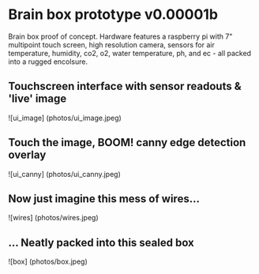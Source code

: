 # Brain box prototype v0.00001b

Brain box proof of concept. Hardware features a raspberry pi with 7" multipoint touch screen, high resolution camera, sensors for air temperature, humidity, co2, o2, water temperature, ph, and ec - all packed into a rugged encolsure. 

## Touchscreen interface with sensor readouts & 'live' image
![ui_image] (photos/ui_image.jpeg)

## Touch the image, BOOM! canny edge detection overlay
![ui_canny] (photos/ui_canny.jpeg)

## Now just imagine this mess of wires...
![wires] (photos/wires.jpeg)

## ... Neatly packed into this sealed box
![box] (photos/box.jpeg)
